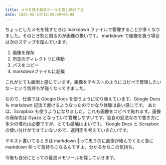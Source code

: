 ```yaml
---
title: メモを残す最良ツールを探し続けてる
date: 2022-05-14T18:55:00+09:00
---
```


ちょっとしたメモを残すときは markdown ファイルで管理することが多くなりました。そのとき割と困るのが画像の扱いです。
markdown で画像を扱う場合は次のステップを踏んでいます。

1. 画像を保存
2. 所定のディレクトリに移動
3. パスをコピー
4. markdownファイルに記載

これがとても面倒と感じています。画像をテキストのようにコピペで管理したいなーという気持ちが強くなってきました。

なので、仕事では Google Docs を使うように切り替えています。Google Docsも markdown 記法で書けるようなったのでかなり体験は良い感じです。
あとは、Scrapbox も使うようになりました。これも画像をコピペで貼れます。画像の保存先は Gyazo となっていて管理しやすいです。独自の記法なので書き方に多少の慣れは必要ですが、とても感触はよいです。
Google Docs と Scrapbox の使い分けができていないので、運用面を考えていきたいです。

テキスト書いてるときは markdown 🥰って思うのに画像が絡んでくると急に markdown 😡って気持ちになるんですよ。分かるかなこの気持ち。

今後も自分にとっての最良メモツールを探していきます。
